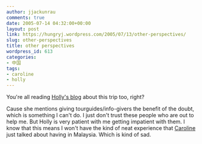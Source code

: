 ```yaml
---
author: jjackunrau
comments: true
date: 2005-07-14 04:32:00+00:00
layout: post
link: https://hungryj.wordpress.com/2005/07/13/other-perspectives/
slug: other-perspectives
title: other perspectives
wordpress_id: 613
categories:
- 中国
tags:
- caroline
- holly
---
```


You're all reading [Holly's blog](http://www.xanga.com/home.aspx?user=hollyrinny) about this trip too, right?  
  
Cause she mentions giving tourguides/info-givers the benefit of the doubt, which is something I can't do. I just don't trust these people who are out to help me.  But Holly is very patient with me getting impatient with them.  I know that this means I won't have the kind of neat experience that [Caroline](http://kneuroknut.blogspot.com) just talked about having in Malaysia.  Which is kind of sad.
